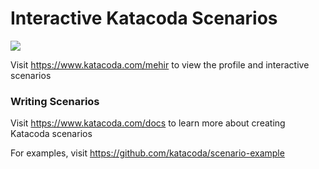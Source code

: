 # Interactive Katacoda Scenarios

[![](http://shields.katacoda.com/katacoda/mehir/count.svg)](https://www.katacoda.com/mehir "Get your profile on Katacoda.com")

Visit https://www.katacoda.com/mehir to view the profile and interactive scenarios

### Writing Scenarios
Visit https://www.katacoda.com/docs to learn more about creating Katacoda scenarios

For examples, visit https://github.com/katacoda/scenario-example
